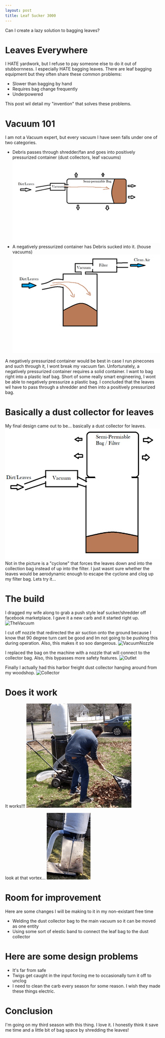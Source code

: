 ```yaml
---
layout: post
title: Leaf Sucker 3000
---
```


Can I create a lazy solution to bagging leaves?

# Leaves Everywhere

I HATE yardwork, but I refuse to pay someone else to do it out of stubbornness.
I especially HATE bagging leaves. 
There are leaf bagging equipment but they often share these common problems:
- Slower than bagging by hand
- Requires bag change frequently
- Underpowered

This post wil detail my "invention" that solves these problems.

# Vacuum 101

I am not a Vacuum expert, but every vacuum I have seen falls under one of two categories.

- Debris passes through shredder/fan and goes into positively pressurized container (dust collectors, leaf vacuums)
![ShredderFan](\images\FilterBag.png)
- A negatively pressurized container has Debris sucked into it. (house vacuums)
![NegativePressure](\images\NegativePressure.png)

A negatively pressurized container would be best in case I run pinecones and such through it, I wont break my vacuum fan. 
Unfortunately, a negatively pressurized container requires a solid container. 
I want to bag right into a plastic leaf bag.
Short of some really smart engineering, I wont be able to negatively pressurize a plastic bag. 
I concluded that the leaves wil have to pass through a shredder and then into a positively pressurized bag.

# Basically a dust collector for leaves

My final design came out to be... basically a dust collector for leaves.
![Design](\images\Design.png)
Not in the picture is a "cyclone" that forces the leaves down and into the collection bag instead of up into the filter. 
I just wasnt sure whether the leaves would be aerodynamic enough to escape the cyclone and clog up my filter bag.
Lets try it...

# The build
I dragged my wife along to grab a push style leaf sucker/shredder off facebook marketplace.
I gave it a new carb and it started right up.
![TheVacuum](\images\TheVacuum.jpg)

I cut off nozzle that redirected the air suction onto the ground because I know that 90 degree turn cant be good and Im not going to be pushing this during operation. 
Also, this makes it so soo dangerous.
![VacuumNozzle](\images\VacuumNozzle.jpg)

I replaced the bag on the machine with a nozzle that will connect to the collector bag.
Also, this bypasses more safety features.
![Outlet](\images\VacuumOutlet.jpg)

Finally I actually had this harbor freight dust collector hanging around from my woodshop.
![Collector](\images\CollectorBag.jpg)

# Does it work

It works!!!
![Suction](\images\Suction.gif)

look at that vortex...
![Vortex](\images\VortexGif.gif)

# Room for improvement

Here are some changes I will be making to it in my non-existant free time
- Welding the dust collector bag to the main vacuum so it can be moved as one entity
- Using some sort of elestic band to connect the leaf bag to the dust collector

# Here are some design problems

- It's far from safe
- Twigs get caught in the input forcing me to occasionally turn it off to unclog
- I need to clean the carb every season for some reason. I wish they made these things electric.

# Conclusion

I'm going on my third season with this thing. I love it. I honestly think it save me time and a little bit of bag space by shredding the leaves!





